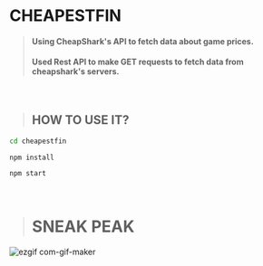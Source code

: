 # CHEAPESTFIN

> #### Using CheapShark's API to fetch data about game prices.
> #### Used Rest API to make GET requests to fetch data from cheapshark's servers.


<br>

> ## HOW TO USE IT?

```sh
cd cheapestfin
```
```
npm install
```
```
npm start
```
<br>

> # SNEAK PEAK


![ezgif com-gif-maker](https://user-images.githubusercontent.com/88707539/161390425-00937a62-3e8e-4292-80bd-c99c3726c8d8.gif)
